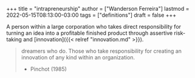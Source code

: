 +++
title = "intrapreneurship"
author = ["Wanderson Ferreira"]
lastmod = 2022-05-15T08:13:00-03:00
tags = ["definitions"]
draft = false
+++

A person within a large corporation who takes direct responsibility for turning
an idea into a profitable finished product through assertive risk-taking and
[innovation]({{< relref "innovation.md" >}}).

> dreamers who do. Those who take responsibility for creating an innovation of any kind within an organization.
>
> -   Pinchot (1985)
